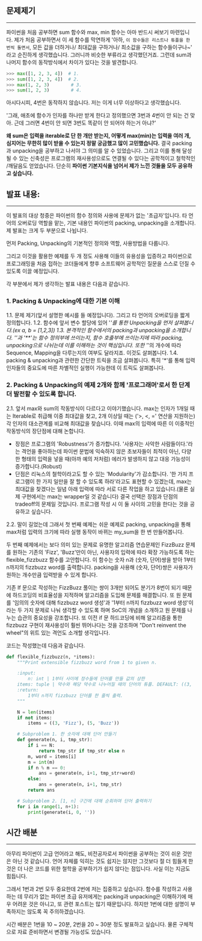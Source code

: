 ## 문제제기

---

  파이썬을 처음 공부하면 sum 함수와 max, min 함수는 아마 반드시 써보기 마련입니다. 제가 처음 공부하면서 이 세 함수를 막연하게 '아하, `이 함수들은 리스트나 튜플을 한 번씩 돌면서`, 모든 값을 더하거나/ 최대값을 구하거나/ 최소값을 구하는 함수들이구나~' 라고 순진하게 생각했습니다. 그러니까 비슷한 부류라고 생각했던거죠. 그런데 sum과 나머지 함수의 동작방식에서 차이가 있다는 것을 발견합니다.

```python
>>> max([1, 2, 3, 4])  # 1.
>>> sum([1, 2, 3, 4])  # 2.
>>> max(1, 2, 3)        # 3.
>>> sum(1, 2, 3)        # 4.
```

아시다시피, 4번은 동작하지 않습니다. 저는 이게 너무 이상하다고 생각했습니다. 

'그래, 애초에 함수가 인자를 하나만 받게 한다고 정의했으면 3번과 4번이 안 되는 건 맞아. 근데 그러면 4번이 안 되면 3번도 똑같이 안 되어야 하는거 아냐?'

  **왜 sum은 입력을 iterable로 단 한 개만 받는지, 어떻게 max(min)는 입력을 여러 개, 심지어는 무한히 많이 받을 수 있는지 정말 궁금했고 많이 고민했습니다.** 결국 packing과 unpacking을 공부하고 나서야 그 의미를 알 수 있었습니다. 그리고 이를 통해 달성될 수 있는 신축성은 프로그램의 재사용성으로도 연결될 수 있다는 공학적이고 철학적인 /깨달음도 얻었습니다. 단순히 **파이썬 기본지식을 넘어서 제가 느낀 것들을 모두 공유하고 싶습니다.**



## 발표 내용:

---

이 발표의 대상 청중은 파이썬의 함수 정의와 사용에 문제가 없는 '초급자'입니다. 타 언어의 오버로딩 역할을 맡는, 기본 내용인 파이썬의 packing, unpacking을 소개합니다. 제 발표는 크게 두 부분으로 나뉩니다.

먼저 Packing, Unpacking의 기본적인 정의와 역할, 사용방법을 다룹니다.

그리고 이것을 활용한 예제를 두 개 정도 사용해 이들의 유용성을 입증하고 파이썬으로 프로그래밍을 처음 접하는 코더들에게 향후 소프트웨어 공학적인 질문을 스스로 던질 수 있도록 이끌 예정입니다.

각 부분에서 제가 생각하는 발표 내용은 다음과 같습니다.

### 1. Packing & Unpacking에 대한 기본 이해

1.1. 문제 제기(앞서 설명한 예시를 들 예정입니다). 그리고 타 언어의 오버로딩을 짧게 정의합니다.
1.2. 함수에 앞서 변수 할당에 있어 '*'를 통한 Unpacking을 먼저 살펴봅니다.(ex a, *b = [1,2,3])
1.3. 본격적인 함수에서의 packing과 unpacking을 소개합니다. '*'과 '**'는 함수 정의부에 쓰이는지, 함수 호출부에 쓰이는지에 따라 packing, unpacking으로 나뉘는데 이를 이해하는 것이 핵심입니다. 또한 '*'의 개수에 따라 Sequence, Mapping을 다루는지의 여부도 달라지죠. 이것도 살펴봅니다.
1.4. packing & unpacking과 관련한 간단한 트릭을 조금 살펴봅니다. 특히 '*'를 통해 입력인자들의 중요도에 따른 차별적인 실행이 가능한데 이 트릭도 살펴봅니다.

### 2. Packing & Unpacking의 예제 2개와 함께 '프로그래머'로서 한 단계 더 발전할 수 있도록 합니다.

2.1. 앞서 max와 sum의 작동방식이 다르다고 이야기했습니다. max는 인자가 1개일 때는 Iterable로 취급해 이중 최대값을 찾고, 2개 이상일 때는 ('>, <, =' 연산을 지원하는) 각 인자의 대소관계를 비교해 최대값을 찾습니다. 이때 max의 입력에 따른 이 이중적인 작동방식의 장단점에 대해 논합니다.

* 장점은 프로그램의 'Robustness'가 증가합니다. '사용자는 사악한 사람들이다.'라는 격언을 좋아하는데 파이썬 문법에 익숙하지 않은 초보자들이 최적이 아닌, 다양한 형태의 입력을 넣을 때(아까 예의 저처럼) 에러가 발생하지 않고 대응 가능성이 증가합니다.(Robust)
* 단점은 리눅스의 철학이라고도 할 수 있는 'Modularity'가 감소합니다. '한 가지 프로그램이 한 가지 일만을 잘 할 수 있도록 하라'라고도 표현할 수 있겠는데, max는 최대값을 찾겠다는 일념 아래 입력에 따라 서로 다른 작업을 하고 있습니다.(물론 실제 구현에서는 max는 wrapper일 것 같습니다)
결국 선택은 장점과 단점의 tradeoff의 문제일 것입니다. 프로그램 작성 시 이 둘 사이의 고민을 한다는 것을 공유하고 싶습니다.


2.2. 말이 길었는데 그래서 첫 번째 예제는 쉬운 예제로 packing, unpacking을 통해 max처럼 입력의 크기에 따라 실행 동작이 바뀌는 my_sum을 한 번 만들어봅니다.

두 번째 예제에서는 보다 의미 있는 문제로 유명한 알고리즘 연습문제인 FizzBuzz 문제를 원하는 기존의 'Fizz', 'Buzz'만이 아닌, 사용자의 입력에 따라 확장 가능하도록 하는 flexible_fizzbuzz 함수를 고안합니다. 이 함수는 숫자 n과 (숫자, 단어)쌍을 받아 1부터 n까지의 fizzbuzz word를 출력합니다. packing을 사용해 (숫자, 단어)쌍은 사용자가 원하는 개수만큼 입력받을 수 있게 합니다.

기존 If 문으로 작성하는 FizzBuzz 풀이는 쌍이 3개만 되어도 분기가 8번이 되기 때문에 하드코딩의 비효율성을 지적하며 알고리즘을 도입해 문제를 해결합니다. 또 원 문제를 '임의의 숫자에 대해 fizzbuzz word 생성'과 '1부터 n까지 fizzbuzz word 생성'이라는 두 가지 문제로 나눠 생각할 수 있도록 하며 SoC의 개념을 소개하고 원 문제를 나누는 습관의 중요성을 강조합니다. 또 이전 if 문 하드코딩에 비해 알고리즘을 통한 fizzbuzz 구현이 재사용성이 훨씬 뛰어나다는 것을 강조하며 "Don't reinvent the wheel"의 위트 있는 격언도 소개할 생각입니다. 

코드는 작성했는데 다음과 같습니다.

```python
def flexible_fizzbuzz(n, *items):
    """Print extensible fizzbuzz word from 1 to given n.

    :input:
        n: int | 1부터 사이에 정수들에 단어를 만들 값의 상한
	items: tuple | 약수와 해당 약수로 나누어질 때의 단어의 튜플. DEFAULT: ((3, 'Fizz'), (5, 'Buzz'))
    :return:
        1부터 n까지 fizzbuzz 단어를 한 줄씩 출력.
    """

    N = len(items)
    if not items:
        items = ((3, 'Fizz'), (5, 'Buzz'))

    # Subproblem 1. 한 숫자에 대해 단어 만들기
    def generate(n, i, tmp_str):
        if i == N:
            return tmp_str if tmp_str else n
        m, word = items[i]
        m = int(m)
        if n % m == 0:
            ans = generate(n, i+1, tmp_str+word)
        else:
            ans = generate(n, i+1, tmp_str)
        return ans

    # Subproblem 2. [1, n] 구간에 대해 순회하며 단어 출력하기
    for i in range(1, n+1):
        print(generate(i, 0, ''))
```


## 시간 배분

---

아무리 파이썬이 고급 언어라고 해도, 비전공자로서 파이썬을 공부하는 것이 쉬운 것만은 아닌 것 같습니다. 언어 자체를 익히는 것도 쉽지는 않지만 그것보다 절 더 힘들게 한 것은 더 나은 코드를 위한 철학을 공부하기가 쉽지 않다는 점입니다. 사실 이는 지금도 힘듭니다.

그래서 1번과 2번 모두 중요한데 2번에 저는 집중하고 싶습니다. 함수를 작성하고 사용하는 데 무리가 없는 파이썬 초급 유저에게는 packing과 unpacking은 이해하기에 매우 어려운 것은 아니고, 또 관련 포스트는 많기 때문입니다. 하지만 1번에 대한 설명이 부족하지는 않도록 꼭 주의하겠습니다.

시간 배분은 1번을 10 ~ 20분, 2번을 20 ~ 30분 정도 발표하고 싶습니다. 물론 구체적으로 자료 준비하면서 변경될 가능성도 있습니다.
